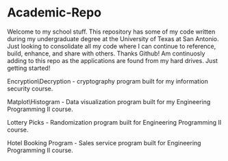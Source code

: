 # Academic-Repo


Welcome to my school stuff.
This repository has some of my code written during my undergraduate degree at the University of Texas at San Antonio. 
Just looking to consolidate all my code where I can continue to reference, build, enhance, and share with others. 
Thanks Github!
Am continuosly adding to this repo as the applications are found from my hard drives.
Just getting started!






Encryption\Decryption  - cryptography program built for my information security course.

Matplot\Histogram - Data visualization program built for my Engineering Programming II course.

Lottery Picks - Randomization program built for Engineering Programming II course.

Hotel Booking Program - Sales service program built for Engineering Programming II course.

